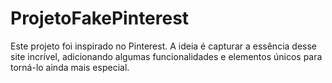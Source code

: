 # ProjetoFakePinterest
Este projeto foi inspirado no Pinterest. A ideia é capturar a essência desse site incrível, adicionando algumas funcionalidades e elementos únicos para torná-lo ainda mais especial.

